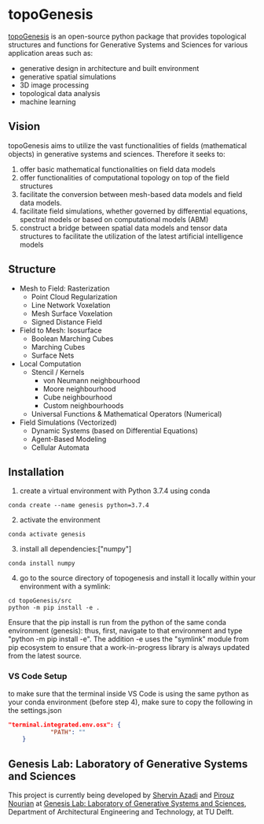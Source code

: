 # topoGenesis

[topoGenesis](https://github.com/shervinazadi/topoGenesis) is an open-source python package that provides topological structures and functions for Generative Systems and Sciences for various application areas such as:
- generative design in architecture and built environment
- generative spatial simulations
- 3D image processing
- topological data analysis
- machine learning

## Vision

topoGenesis aims to utilize the vast functionalities of fields (mathematical objects) in generative systems and sciences. Therefore it seeks to:
1. offer basic mathematical functionalities on field data models
2. offer functionalities of computational topology on top of the field structures
3. facilitate the conversion between mesh-based data models and field data models. 
4. facilitate field simulations, whether governed by differential equations, spectral models or based on computational models (ABM)
5. construct a bridge between spatial data models and tensor data structures to facilitate the utilization of the latest artificial intelligence models

## Structure 

* Mesh to Field: Rasterization
    * Point Cloud Regularization
    * Line Network Voxelation
    * Mesh Surface Voxelation
    * Signed Distance Field
* Field to Mesh: Isosurface
    * Boolean Marching Cubes
    * Marching Cubes
    * Surface Nets
* Local Computation
    * Stencil / Kernels
        * von Neumann neighbourhood
        * Moore neighbourhood
        * Cube neighbourhood
        * Custom neighbourhoods
    * Universal Functions & Mathematical Operators (Numerical)
* Field Simulations (Vectorized)
    * Dynamic Systems (based on Differential Equations)
    * Agent-Based Modeling
    * Cellular Automata

## Installation

1. create a virtual environment with Python 3.7.4 using conda

```Shell Script
conda create --name genesis python=3.7.4
```

2. activate the environment

```Shell Script
conda activate genesis
```

3. install all dependencies:["numpy"]

```Shell Script
conda install numpy
```

4. go to the source directory of topogenesis and install it locally within your environment with a symlink:

```Shell Script
cd topoGenesis/src
python -m pip install -e .
```

Ensure that the pip install is run from the python of the same conda environment (genesis): thus, first, navigate to that environment and type "python -m pip install -e". The addition -e uses the "symlink" module from pip ecosystem to ensure that a work-in-progress library is always updated from the latest source.

### VS Code Setup

to make sure that the terminal inside VS Code is using the same python as your conda environment (before step 4), make sure to copy the following in the settings.json

```JSON
"terminal.integrated.env.osx": {
            "PATH": ""
    }
```

## Genesis Lab: Laboratory of Generative Systems and Sciences

This project is currently being developed by [Shervin Azadi](https://github.com/shervinazadi) and [Pirouz Nourian](https://github.com/Pirouz-Nourian) at [Genesis Lab: Laboratory of Generative Systems and Sciences](https://www.researchgate.net/lab/Genesis-Laboratory-of-Generative-Systems-and-Sciences-Pirouz-Nourian), Department of Architectural Engineering and Technology, at TU Delft.
